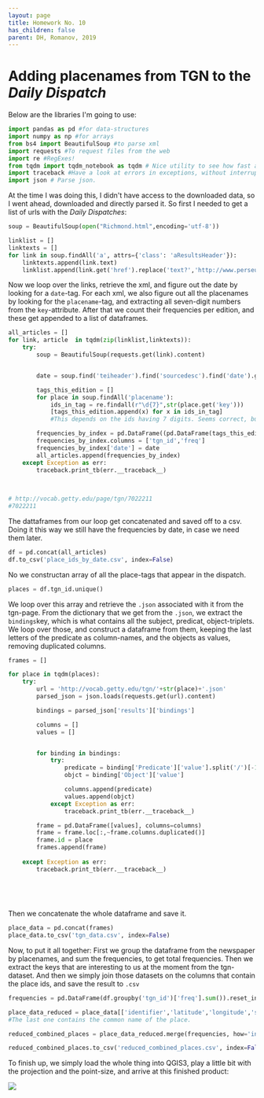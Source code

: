 ```yaml
---
layout: page
title: Homework No. 10
has_children: false
parent: DH, Romanov, 2019
---
```


# Adding placenames from TGN to the *Daily Dispatch*

Below are the libraries I'm going to use:


```python
import pandas as pd #for data-structures
import numpy as np #for arrays
from bs4 import BeautifulSoup #to parse xml
import requests #To request files from the web
import re #RegExes!
from tqdm import tqdm_notebook as tqdm # Nice utility to see how fast a loop is progressing.
import traceback #Have a look at errors in exceptions, without interrupting the loop
import json # Parse json.
```

At the time I was doing this, I didn't have access to the downloaded data, so I went ahead, downloaded and directly parsed it. So first I needed to get a list of urls with the *Daily Dispatches*:


```python
soup = BeautifulSoup(open("Richmond.html",encoding='utf-8'))

linklist = []
linktexts = []
for link in soup.findAll('a', attrs={'class': 'aResultsHeader'}):
    linktexts.append(link.text)
    linklist.append(link.get('href').replace('text?','http://www.perseus.tufts.edu/hopper/dltext?'))
```

Now we loop over the links, retrieve the xml, and figure out the date by looking for a `date`-tag. For each xml, we also figure out all the placenames by looking for the `placename`-tag, and extracting all seven-digit numbers from the `key`-attribute. After that we count their frequencies per edition, and these get appended to a list of dataframes.


```python
all_articles = []
for link, article  in tqdm(zip(linklist,linktexts)):
    try:
        soup = BeautifulSoup(requests.get(link).content)


        date = soup.find('teiheader').find('sourcedesc').find('date').get('value')

        tags_this_edition = []
        for place in soup.findAll('placename'):
            ids_in_tag = re.findall(r"\d{7}",str(place.get('key')))
            [tags_this_edition.append(x) for x in ids_in_tag]
            #This depends on the ids having 7 digits. Seems correct, but I couldn't find it in the docs.

        frequencies_by_index = pd.DataFrame((pd.DataFrame(tags_this_edition)[0].value_counts())).reset_index()
        frequencies_by_index.columns = ['tgn_id','freq']
        frequencies_by_index['date'] = date
        all_articles.append(frequencies_by_index)
    except Exception as err:
        traceback.print_tb(err.__traceback__)

    
    
# http://vocab.getty.edu/page/tgn/7022211
#7022211
```
The dattaframes from our loop get concatenated and saved off to a csv. Doing it this way we still have the frequencies by date, in case we need them later.

```python
df = pd.concat(all_articles)
df.to_csv('place_ids_by_date.csv', index=False)
```
No we constructan array of all the place-tags that appear in the dispatch.

```python
places = df.tgn_id.unique()
```

We loop over this array and retrieve the `.json` associated with it from the tgn-page. From the dictionary that we get from the `.json`, we extract the `bindings`key, which is what contains all the subject, predicat, object-triplets. We loop over those, and construct a dataframe from them, keeping the last letters of the predicate as column-names, and the objects as values, removing duplicated columns.

```python
frames = []

for place in tqdm(places):
    try:
        url = 'http://vocab.getty.edu/tgn/'+str(place)+'.json'
        parsed_json = json.loads(requests.get(url).content)

        bindings = parsed_json['results']['bindings']

        columns = []
        values = []


        for binding in bindings:
            try:
                predicate = binding['Predicate']['value'].split('/')[-1]
                objct = binding['Object']['value']

                columns.append(predicate)
                values.append(objct)
            except Exception as err:
                traceback.print_tb(err.__traceback__)

        frame = pd.DataFrame([values], columns=columns)
        frame = frame.loc[:,~frame.columns.duplicated()]
        frame.id = place
        frames.append(frame)
        
    except Exception as err:
        traceback.print_tb(err.__traceback__)
    
    
    
    
```

 Then we concatenate the whole dataframe and save it.

```python
place_data = pd.concat(frames)
place_data.to_csv('tgn_data.csv', index=False)
```

Now, to put it all together: First we group the dataframe from the newspaper by placenames, and sum the frequencies, to get total frequencies. Then we extract the keys that are interesting to us at the moment from the tgn-dataset.
And then we simply join those datasets on the columns that contain the place ids, and save the result to `.csv`

```python
frequencies = pd.DataFrame(df.groupby('tgn_id')['freq'].sum()).reset_index()

place_data_reduced = place_data[['identifier','latitude','longitude','skos-xl#literalForm']] 
#The last one contains the common name of the place.

reduced_combined_places = place_data_reduced.merge(frequencies, how='inner', left_on='identifier', right_on='tgn_id')

reduced_combined_places.to_csv('reduced_combined_places.csv', index=False)
```

To finish up, we simply load the whole thing into QGIS3, play a little bit with the projection and the point-size, and arrive at this finished product:

![](frequencies_on_map.png)